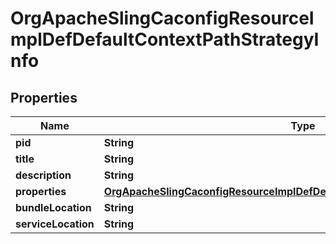

# OrgApacheSlingCaconfigResourceImplDefDefaultContextPathStrategyInfo

## Properties

Name | Type | Description | Notes
------------ | ------------- | ------------- | -------------
**pid** | **String** |  |  [optional]
**title** | **String** |  |  [optional]
**description** | **String** |  |  [optional]
**properties** | [**OrgApacheSlingCaconfigResourceImplDefDefaultContextPathStrategyProperties**](OrgApacheSlingCaconfigResourceImplDefDefaultContextPathStrategyProperties.md) |  |  [optional]
**bundleLocation** | **String** |  |  [optional]
**serviceLocation** | **String** |  |  [optional]



